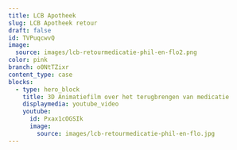 ```yaml
---
title: LCB Apotheek
slug: LCB Apotheek retour
draft: false
id: TVPuqcwvQ
image:
  source: images/lcb-retourmedicatie-phil-en-flo2.png
color: pink
branch: o0NtTZixr
content_type: case
blocks:
  - type: hero_block
    title: 3D Animatiefilm over het terugbrengen van medicatie
    displaymedia: youtube_video
    youtube:
      id: Pxax1cOGSIk
      image:
        source: images/lcb-retourmedicatie-phil-en-flo.jpg
---
```


